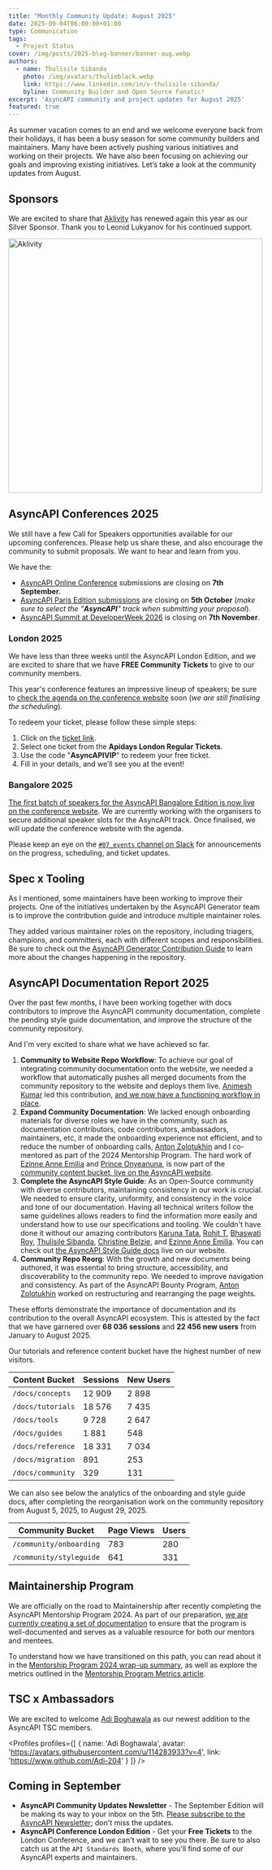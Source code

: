 ```yaml
---
title: "Monthly Community Update: August 2025"
date: 2025-09-04T06:00:00+01:00
type: Communication
tags:
  - Project Status
cover: /img/posts/2025-blog-banner/banner-aug.webp
authors:
  - name: Thulisile Sibanda
    photo: /img/avatars/thulieblack.webp
    link: https://www.linkedin.com/in/v-thulisile-sibanda/
    byline: Community Builder and Open Source Fanatic!
excerpt: 'AsyncAPI community and project updates for August 2025'
featured: true
---
```


As summer vacation comes to an end and we welcome everyone back from their holidays, it has been a busy season for some community builders and maintainers. Many have been actively pushing various initiatives and working on their projects. We have also been focusing on achieving our goals and improving existing initiatives. Let’s take a look at the community updates from August.

## Sponsors
We are excited to share that [Aklivity](https://www.aklivity.io) has renewed again this year as our Silver Sponsor. Thank you to Leonid Lukyanov for his continued support.

<a href='https://www.aklivity.io' target='_blank'>
<img src='/img/sponsors/aklivity_logo.png' alt='Aklivity' width='500px' />
</a>


## AsyncAPI Conferences 2025
We still have a few Call for Speakers opportunities available for our upcoming conferences. Please help us share these, and also encourage the community to submit proposals. We want to hear and learn from you. 

We have the:
- [AsyncAPI Online Conference](https://conference.asyncapi.com/venue/Online) submissions are closing on **7th September.**
- [AsyncAPI Paris Edition submissions](https://conference.asyncapi.com/venue/Paris) are closing on **5th October** (*make sure to select the "**AsyncAPI**" track when submitting your proposal*).
- [AsyncAPI Summit at DeveloperWeek 2026](https://confengine.com/conferences/asyncapi-summit-at-developerweek2026) is closing on **7th November**.

### London 2025

We have less than three weeks until the AsyncAPI London Edition, and we are excited to share that we have **FREE Community Tickets** to give to our community members.

This year's conference features an impressive lineup of speakers; be sure to [check the agenda on the conference website](https://conference.asyncapi.com/venue/London) soon (*we are still finalising the scheduling*).

To redeem your ticket, please follow these simple steps:

1. Click on the [ticket link](https://ticket.apidays.global/event/apidays-london-2025/72d72730-dbf4-47d0-aa07-aa9da87d28ca).
2. Select one ticket from the **Apidays London Regular Tickets**.
3. Use the code "**AsyncAPIVIP**" to redeem your free ticket.
4. Fill in your details, and we’ll see you at the event!

### Bangalore 2025

[The first batch of speakers for the AsyncAPI Bangalore Edition is now live on the conference website](https://conference.asyncapi.com/#speakers). We are currently working with the organisers to secure additional speaker slots for the AsyncAPI track. Once finalised, we will update the conference website with the agenda.

Please keep an eye on the [`#07_events` channel on Slack](https://asyncapi.slack.com/archives/C023A76SV2Q) for announcements on the progress, scheduling, and ticket updates.

## Spec x Tooling
As I mentioned, some maintainers have been working to improve their projects. One of the initiatives undertaken by the AsyncAPI Generator team is to improve the contribution guide and introduce multiple maintainer roles.

They added various maintainer roles on the repository, including triagers, champions, and committers, each with different scopes and responsibilities. Be sure to check out the [AsyncAPI Generator Contribution Guide](https://github.com/asyncapi/generator/blob/master/CONTRIBUTING.md) to learn more about the changes happening in the repository.


## AsyncAPI Documentation Report 2025

Over the past few months, I have been working together with docs contributors to improve the AsyncAPI community documentation, complete the pending style guide documentation, and improve the structure of the community repository.

And I'm very excited to share what we have achieved so far.

1. **Community to Website Repo Workflow**: To achieve our goal of integrating community documentation onto the website, we needed a workflow that automatically pushes all merged documents from the community repository to the website and deploys them live. [Animesh Kumar](https://github.com/animeshk923) led this contribution, [and we now have a functioning workflow in place](https://github.com/asyncapi/community/blob/master/.github/workflows/update-docs-in-website.yml).
2. **Expand Community Documentation**: We lacked enough onboarding materials for diverse roles we have in the community, such as documentation contributors, code contributors, ambassadors, maintainers, etc, it made the onboarding experience not efficient, and to reduce the number of onboarding calls, [Anton Zolotukhin](https://www.linkedin.com/in/mister-gold) and I co-mentored as part of the 2024 Mentorship Program. The hard work of [Ezinne Anne Emilia](https://github.com/ezinneanne) and [Prince Onyeanuna](https://github.com/Aahil13), is now part of the [community content bucket, live on the AsyncAPI website](https://www.asyncapi.com/docs/community/000-onboarding).
3. **Complete the AsyncAPI Style Guide**: As an Open-Source community with diverse contributors, maintaining consistency in our work is crucial. We needed to ensure clarity, uniformity, and consistency in the voice and tone of our documentation. Having all technical writers follow the same guidelines allows readers to find the information more easily and understand how to use our specifications and tooling. We couldn't have done it without our amazing contributors [Karuna Tata](https://github.com/starlightknown), [Rohit T](https://github.com/TRohit20), [Bhaswati Roy](https://github.com/BhaswatiRoy), [Thulisile Sibanda](https://github.com/thulieblack), [Christine Belzie](https://github.com/CBID2), and [Ezinne Anne Emilia](https://github.com/ezinneanne). You can check out [the AsyncAPI Style Guide docs](https://www.asyncapi.com/docs/community/011-styleguide) live on our website.
4. **Community Repo Reorg**: With the growth and new documents being authored, it was essential to bring structure, accessibility, and discoverability to the community repo. We needed to improve navigation and consistency. As part of the AsyncAPI Bounty Program, [Anton Zolotukhin](https://www.linkedin.com/in/mister-gold) worked on restructuring and rearranging the page weights.


These efforts demonstrate the importance of documentation and its contribution to the overall AsyncAPI ecosystem. This is attested by the fact that we have garnered over **68 036 sessions** and **22 456 new users** from January to August 2025.

Our tutorials and reference content bucket have the highest number of new visitors. 

| Content Bucket   | Sessions | New Users |
|------------------|----------|--------------|
| `/docs/concepts` | 12 909   | 2 898 |
| `/docs/tutorials`| 18 576   | 7 435 |
| `/docs/tools`    | 9 728    | 2 647 |
| `/docs/guides`   | 1 881    | 548   |
| `/docs/reference`| 18 331   | 7 034 |
| `/docs/migration`| 891      | 253   |
| `/docs/community`| 329      | 131   |

We can also see below the analytics of the onboarding and style guide docs, after completing the reorganisation work on the community repository from August 5, 2025, to August 29, 2025.

| Community Bucket | Page Views | Users|
|------------------|------------|------|
|`/community/onboarding` | 783   | 280  |
|`/community/styleguide` | 641   | 331  |


## Maintainership Program
We are officially on the road to Maintainership after recently completing the AsyncAPI Mentorship Program 2024. As part of our preparation, [we are currently creating a set of documentation](https://github.com/asyncapi/community/issues/1766) to ensure that the program is well-documented and serves as a valuable resource for both our mentors and mentees. 

To understand how we have transitioned on this path, you can read about it in the [Mentorship Program 2024 wrap-up summary](https://www.asyncapi.com/blog/2024-mentorship-program-summary), as well as explore the metrics outlined in the [Mentorship Program Metrics article](https://www.asyncapi.com/blog/2024-mentorship-metrics).

## TSC x Ambassadors

We are excited to welcome [Adi Boghawala](https://www.linkedin.com/in/adi-boghawala) as our newest addition to the AsyncAPI TSC members.

<Profiles profiles={[
  {
    name: 'Adi Boghawala',
    avatar: 'https://avatars.githubusercontent.com/u/114283933?v=4',
    link: 'https://www.github.com/Adi-204'
  }
]} />

## Coming in September
- **AsyncAPI Community Updates Newsletter** - The September Edition will be making its way to your inbox on the 5th. [Please subscribe to the AsyncAPI Newsletter](https://www.asyncapi.com/newsletter); don't miss the updates.
- **AsyncAPI Conference London Edition** - Get your **Free Tickets** to the London Conference, and we can't wait to see you there. Be sure to also catch us at the `API Standards Booth`, where you'll find some of our AsyncAPI experts and maintainers.
